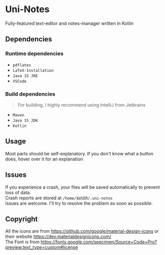 # Uni-Notes
Fully-featured text-editor and notes-manager written in Kotlin
## Dependencies
### Runtime dependencies
- `pdflatex`
- `LaTeX-Installation`
- `Java 15 JRE`
- `VSCode`

### Build dependencies
> For building, I highly recommend using IntelliJ from Jetbrains
- `Maven`
- `Java 15 JDK`
- `Kotlin`

## Usage
Most parts should be self-explanatory.
If you don't know what a button does, hover over it for an explanation

## Issues
If you experience a crash, your files will be saved automatically to prevent loss of data.  
Crash reports are stored at `/home/$USER/.uni-notes`  
Issues are welcome. I'll try to resolve the problem as soon as possible.

## Copyright
All the icons are from https://github.com/google/material-design-icons or their website https://dev.materialdesignicons.com/  
The Font is from https://fonts.google.com/specimen/Source+Code+Pro?preview.text_type=custom#license